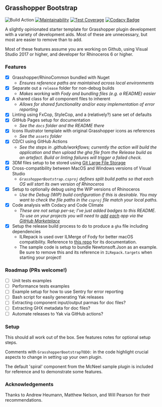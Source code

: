 ## Grasshopper Bootstrap

![Build Action](https://github.com/philipbelesky/GrasshopperBootstrap/workflows/Grasshopper%20Plugin/badge.svg)
[![Maintainability](https://api.codeclimate.com/v1/badges/20e0e2fd92a1951ccb20/maintainability)](https://codeclimate.com/github/philipbelesky/GrasshopperBootstrap/maintainability)
[![Test Coverage](https://api.codeclimate.com/v1/badges/20e0e2fd92a1951ccb20/test_coverage)](https://codeclimate.com/github/philipbelesky/GrasshopperBootstrap/test_coverage)
[![Codacy Badge](https://app.codacy.com/project/badge/Grade/6a5919298be744a2bc1018bd9e0ec1c2)](https://www.codacy.com/manual/philipbelesky/GrasshopperBootstrap?utm_source=github.com&amp;utm_medium=referral&amp;utm_content=philipbelesky/GrasshopperBootstrap&amp;utm_campaign=Badge_Grade)

A slightly opinionated starter template for Grasshopper plugin development with a variety of development aids. Most of these are unnecessary, but most are easier to remove than to add.

Most of these features assume you are working on Github, using Visual Studio 2017 or higher, and developer for Rhinoceros 6 or higher.

### Features

- [X] Grasshopper/RhinoCommon bundled with Nuget
  - *Ensures reference paths are maintained across local environments*
- [X] Separate out a `release` folder for non-debug builds
  - *Makes working with Fody and bundling files (e.g. a README) easier*
- [X] A shared class for all component files to inherent
  - *Allows for shared functionality and/or easy implementation of error reporting*
- [X] Linting using FxCop, StyleCop, and a (relatively?) sane set of defaults
- [X] GitHub Pages setup for documentation
  - *See the `docs` folder and the README there*
- [X] Icons Illustrator template with original Grasshopper icons as references
  - *See the `assets` folder*
- [X] CD/CI using GitHub Actions
  - *See the steps in .github/workflows; currently the action will build the application and then upload the gha file from the Release build as an artefact. Build or linting failures will trigger a failed check.*
- [X] 3DM files setup to be stored using [Git Large File Storage](https://git-lfs.github.com)
- [X] Cross-compatibility between MacOS and Windows versions of Visual Studio
  - *`GrasshopperBootstrap.csproj` defines split build paths so that each OS will start its own version of Rhinoceros*
- [X] Setup to optionally debug using the WIP versions of Rhinoceros
  - *Use the Debug (WIP) build configuration if this is desirable. You may want to check the file paths in the `csproj` file match your local paths.*
- [X] Code analysis with Codacy and Code Climate
  - *These are not setup per-se; I've just added badges to this README. To use on your projects you will need to [add](https://github.com/marketplace/codacy) [each](https://github.com/marketplace/code-climate) app via the [GitHub Marketplace](https://github.com/marketplace/code-climate)*
- [X] Setup the release build process to do to produce a `gha` file including dependencies
    - ILRepack is used over ILMerge of Fody for better macOS compatibility. Reference to [this repo](https://github.com/ravibpatel/ILRepack.Lib.MSBuild.Task) for its documentation.
    - The sample code is setup to bundle Newtonsoft.Json as an example. Be sure to remove this and its reference in `ILRepack.targets` when starting your project!

### Roadmap (PRs welcome!)

- [ ] Unit tests examples
- [ ] Performance tests examples
- [ ] Example setup for how to use Sentry for error reporting
- [ ] Bash script for easily generating Yak releases
- [ ] Extracting component input/output parmas for doc files?
- [ ] Extracting GHX metadata for doc files?
- [ ] Automate releases to Yak via GitHub actions?

### Setup

This should all work out of the box. See features notes for optional setup steps.

Comments with `GrasshopperBootstrapTODO:` in the code highlight crucial aspects to change in setting up your own plugin.

The default 'spiral' component from the McNeel sample plugin is included for reference and to demonstrate some features.

### Acknowledgements

Thanks to Andrew Heumann, Matthew Nelson, and Will Pearson for their recommendations.
